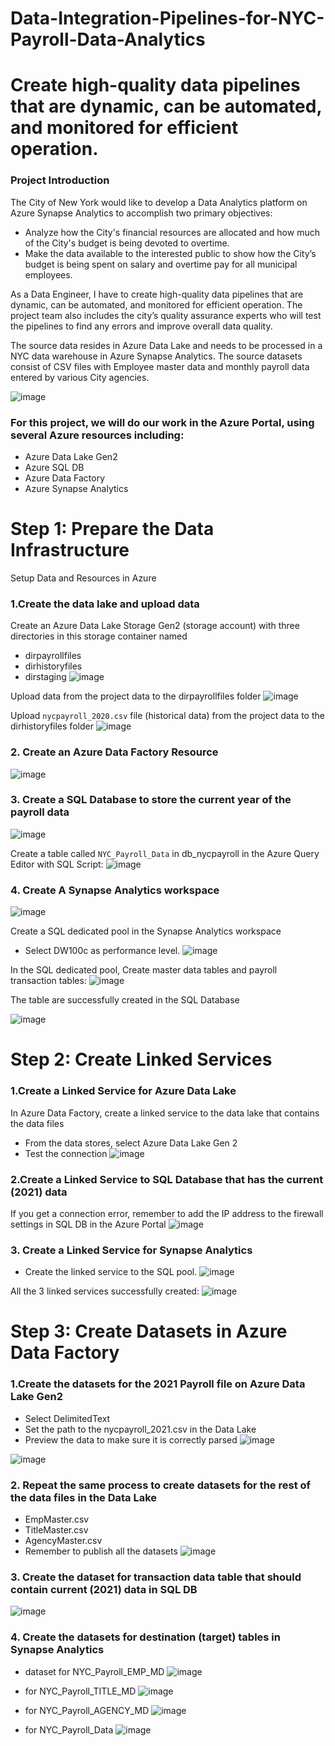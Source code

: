 # Data-Integration-Pipelines-for-NYC-Payroll-Data-Analytics
# Create high-quality data pipelines that are dynamic, can be automated, and monitored for efficient operation.


### Project Introduction
The City of New York would like to develop a Data Analytics platform on Azure Synapse Analytics to accomplish two primary objectives:
  - Analyze how the City's financial resources are allocated and how much of the City's budget is being devoted to overtime.
  - Make the data available to the interested public to show how the City’s budget is being spent on salary and overtime pay for all municipal employees.
  
As a Data Engineer, I have to create high-quality data pipelines that are dynamic, can be automated, and monitored for efficient operation. The project team also includes the city’s quality assurance experts who will test the pipelines to find any errors and improve overall data quality.

The source data resides in Azure Data Lake and needs to be processed in a NYC data warehouse in Azure Synapse Analytics. The source datasets consist of CSV files with Employee master data and monthly payroll data entered by various City agencies.

![image](https://user-images.githubusercontent.com/61830624/198897732-c3f75ee7-9e99-4faf-b096-2a9134cdb7ff.png)


### For this project, we will do our work in the Azure Portal, using several Azure resources including:
  - Azure Data Lake Gen2
  - Azure SQL DB
  - Azure Data Factory
  - Azure Synapse Analytics

# Step 1: Prepare the Data Infrastructure
Setup Data and Resources in Azure

### 1.Create the data lake and upload data

Create an Azure Data Lake Storage Gen2 (storage account) with three directories in this storage container named
  - dirpayrollfiles
  - dirhistoryfiles
  - dirstaging
  ![image](https://user-images.githubusercontent.com/61830624/198900600-f99cefe8-197c-4586-a946-d91fb4992b65.png)

Upload data from the project data to the dirpayrollfiles folder
![image](https://user-images.githubusercontent.com/61830624/198900724-0b64e006-dac5-401a-8db2-f511d115cc6f.png)


Upload `nycpayroll_2020.csv` file (historical data) from the project data to the dirhistoryfiles folder
![image](https://user-images.githubusercontent.com/61830624/198900847-5154755a-6cc0-44c4-a415-1b39562b91c9.png)

### 2. Create an Azure Data Factory Resource
![image](https://user-images.githubusercontent.com/61830624/198901149-9e7c1014-9af7-4e0b-ab97-bdc7f8fce9a8.png)

### 3. Create a SQL Database to store the current year of the payroll data
![image](https://user-images.githubusercontent.com/61830624/198901872-a8c8f05a-16f6-4e16-a457-c31a8c9d812a.png)

Create a table called `NYC_Payroll_Data` in db_nycpayroll in the Azure Query Editor with SQL Script:
![image](https://user-images.githubusercontent.com/61830624/198901976-af3c0a42-d03d-4964-8ffb-4ca8778b84e4.png)

### 4. Create A Synapse Analytics workspace
![image](https://user-images.githubusercontent.com/61830624/198902617-029a2be1-8dc0-45a3-a6f5-32a01be0d8e5.png)

Create a SQL dedicated pool in the Synapse Analytics workspace
  - Select DW100c as performance level. 
![image](https://user-images.githubusercontent.com/61830624/198903086-6c4b0725-6afa-4fec-b84c-70878b1d9505.png)

In the SQL dedicated pool, Create master data tables and payroll transaction tables:
![image](https://user-images.githubusercontent.com/61830624/198903195-98f7b2ba-cbef-4278-9243-8f81d3ca189c.png)


The table are successfully created in the SQL Database

![image](https://user-images.githubusercontent.com/61830624/198903272-07ca7114-ca11-4edd-8b4a-784c7feee37b.png)


# Step 2: Create Linked Services

### 1.Create a Linked Service for Azure Data Lake

In Azure Data Factory, create a linked service to the data lake that contains the data files
  - From the data stores, select Azure Data Lake Gen 2
  - Test the connection
![image](https://user-images.githubusercontent.com/61830624/198904731-9f6bd086-9ff9-4c8c-97e1-9930f17a85c5.png)

### 2.Create a Linked Service to SQL Database that has the current (2021) data
If you get a connection error, remember to add the IP address to the firewall settings in SQL DB in the Azure Portal
![image](https://user-images.githubusercontent.com/61830624/198904792-ec4b97d3-3b3e-48f5-affd-d7e680457e2f.png)


### 3. Create a Linked Service for Synapse Analytics
  - Create the linked service to the SQL pool.
![image](https://user-images.githubusercontent.com/61830624/198904879-03b6b449-3b73-42b5-a737-b4259946002b.png)

All the 3 linked services successfully created:
![image](https://user-images.githubusercontent.com/61830624/198904895-2d2cf65c-020b-4942-924a-36086f7f35c5.png)

# Step 3: Create Datasets in Azure Data Factory
### 1.Create the datasets for the 2021 Payroll file on Azure Data Lake Gen2
  - Select DelimitedText
  - Set the path to the nycpayroll_2021.csv in the Data Lake
  - Preview the data to make sure it is correctly parsed
![image](https://user-images.githubusercontent.com/61830624/198905426-52749c78-c4d3-4704-8669-47cec2408e7b.png)

![image](https://user-images.githubusercontent.com/61830624/198905392-da6ddb68-1deb-4d04-96b1-d0f0ca0b65c2.png)

### 2. Repeat the same process to create datasets for the rest of the data files in the Data Lake
  - EmpMaster.csv
  - TitleMaster.csv
  - AgencyMaster.csv
  - Remember to publish all the datasets
![image](https://user-images.githubusercontent.com/61830624/198905378-eefe9482-f5cb-484b-8d32-f388f8ae33a9.png)

### 3. Create the dataset for transaction data table that should contain current (2021) data in SQL DB
![image](https://user-images.githubusercontent.com/61830624/198905778-5ecca5d3-43e4-4684-a7b3-9eadbd0e3285.png)

### 4. Create the datasets for destination (target) tables in Synapse Analytics
  - dataset for NYC_Payroll_EMP_MD
   ![image](https://user-images.githubusercontent.com/61830624/198905948-940f781b-d82e-4cb7-af85-7d4d83acf1b5.png)

  - for NYC_Payroll_TITLE_MD
    ![image](https://user-images.githubusercontent.com/61830624/198906015-ddf13554-b934-447d-be7a-61c206590d62.png)

  - for NYC_Payroll_AGENCY_MD
    ![image](https://user-images.githubusercontent.com/61830624/198906059-81387635-34ba-498c-994e-1fb22a3140bb.png)

  - for NYC_Payroll_Data
    ![image](https://user-images.githubusercontent.com/61830624/198906088-fed9842e-867c-46c5-bf24-b2899a83fa1d.png)







